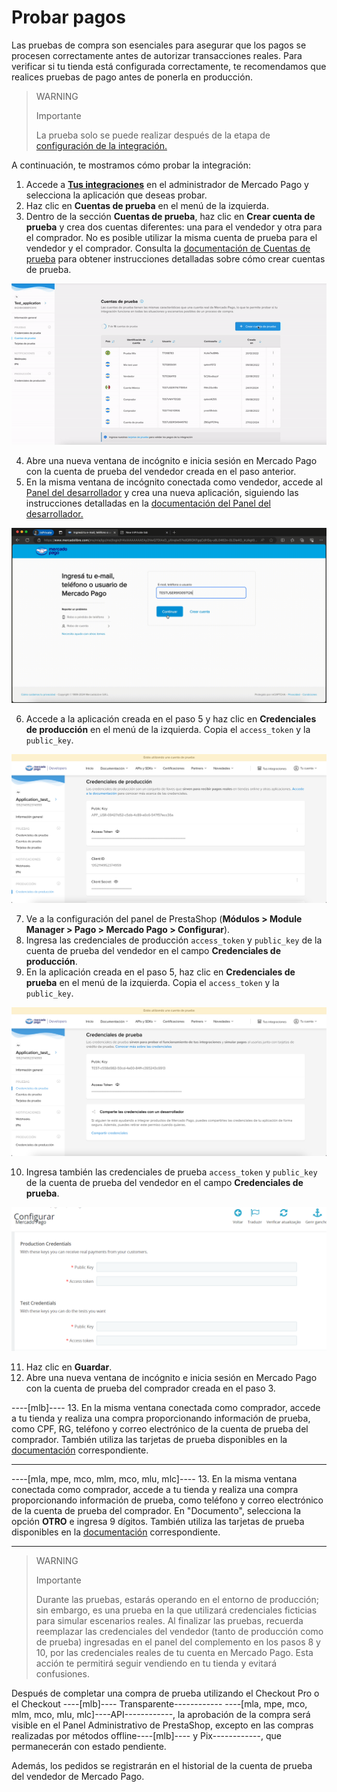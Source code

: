 # Probar pagos

Las pruebas de compra son esenciales para asegurar que los pagos se procesen correctamente antes de autorizar transacciones reales. Para verificar si tu tienda está configurada correctamente, te recomendamos que realices pruebas de pago antes de ponerla en producción.

> WARNING
> 
> Importante
>
> La prueba solo se puede realizar después de la etapa de [configuración de la integración.](/developers/es/docs/prestashop/integration)

A continuación, te mostramos cómo probar la integración:
1. Accede a **[Tus integraciones](https://www.mercadopago[FAKER][URL][DOMAIN]/developers/panel/app)** en el administrador de Mercado Pago y selecciona la aplicación que deseas probar.
2. Haz clic en **Cuentas de prueba** en el menú de la izquierda.
3. Dentro de la sección **Cuentas de prueba**, haz clic en **Crear cuenta de prueba** y crea dos cuentas diferentes: una para el vendedor y otra para el comprador. No es posible utilizar la misma cuenta de prueba para el vendedor y el comprador. Consulta la [documentación de Cuentas de prueba](/developers/es/docs/prestashop/additional-content/your-integrations/test/accounts) para obtener instrucciones detalladas sobre cómo crear cuentas de prueba.

<center>

![Crear cuenta](/images/prestashop/test-create-account-es.gif)

</center>

4. Abre una nueva ventana de incógnito e inicia sesión en Mercado Pago con la cuenta de prueba del vendedor creada en el paso anterior.
5. En la misma ventana de incógnito conectada como vendedor, accede al [Panel del desarrollador](https://www.mercadopago[FAKER][URL][DOMAIN]/developers/panel/app) y crea una nueva aplicación, siguiendo las instrucciones detalladas en la [documentación del Panel del desarrollador.](/developers/es/docs/prestashop/additional-content/your-integrations/dashboard)

![Inicio de sesión](/images/prestashop/test-login-esp.gif)

6. Accede a la aplicación creada en el paso 5 y haz clic en **Credenciales de producción** en el menú de la izquierda. Copia el `access_token` y la `public_key`.

![Credenciales de producción](/images/prestashop/test-prod-credentials-es.png)

7. Ve a la configuración del panel de PrestaShop (**Módulos > Module Manager > Pago > Mercado Pago > Configurar**).
8. Ingresa las credenciales de producción `access_token` y `public_key` de la cuenta de prueba del vendedor en el campo **Credenciales de producción**.
9. En la aplicación creada en el paso 5, haz clic en **Credenciales de prueba** en el menú de la izquierda. Copia el `access_token` y la `public_key`.

![Credenciales de prueba](/images/prestashop/test-test-credentials-es.png)

10. Ingresa también las credenciales de prueba `access_token` y `public_key` de la cuenta de prueba del vendedor en el campo **Credenciales de prueba**.

![Panel](/images/prestashop/test-prestashop.png)

11. Haz clic en **Guardar**.
12. Abre una nueva ventana de incógnito e inicia sesión en Mercado Pago con la cuenta de prueba del comprador creada en el paso 3.

----[mlb]----
13. En la misma ventana conectada como comprador, accede a tu tienda y realiza una compra proporcionando información de prueba, como CPF, RG, teléfono y correo electrónico de la cuenta de prueba del comprador. También utiliza las tarjetas de prueba disponibles en la [documentación](/developers/es/docs/prestashop/additional-content/your-integrations/test/cards) correspondiente.

------------
----[mla, mpe, mco, mlm, mco, mlu, mlc]----
13. En la misma ventana conectada como comprador, accede a tu tienda y realiza una compra proporcionando información de prueba, como teléfono y correo electrónico de la cuenta de prueba del comprador. En "Documento", selecciona la opción **OTRO** e ingresa 9 dígitos. También utiliza las tarjetas de prueba disponibles en la [documentación](/developers/es/docs/prestashop/additional-content/your-integrations/test/cards) correspondiente.

------------

> WARNING
> 
> Importante
>
> Durante las pruebas, estarás operando en el entorno de producción; sin embargo, es una prueba en la que utilizará credenciales ficticias para simular escenarios reales. Al finalizar las pruebas, recuerda reemplazar las credenciales del vendedor (tanto de producción como de prueba) ingresadas en el panel del complemento en los pasos 8 y 10, por las credenciales reales de tu cuenta en Mercado Pago. Esta acción te permitirá seguir vendiendo en tu tienda y evitará confusiones.

Después de completar una compra de prueba utilizando el Checkout Pro o el Checkout ----[mlb]---- Transparente------------ ----[mla, mpe, mco, mlm, mco, mlu, mlc]----API------------, la aprobación de la compra será visible en el Panel Administrativo de PrestaShop, excepto en las compras realizadas por métodos offline----[mlb]---- y Pix------------, que permanecerán con estado pendiente.

Además, los pedidos se registrarán en el historial de la cuenta de prueba del vendedor de Mercado Pago.